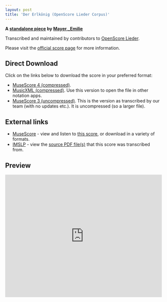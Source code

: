 ```yaml
---
layout: post
title: 'Der Erlkönig (OpenScore Lieder Corpus)'
---
```


__A [standalone piece](https://fourscoreandmore.org/OpenScore/Mayer%2C_Emilie/_/) by [Mayer,_Emilie](https://fourscoreandmore.org/OpenScore/Mayer%2C_Emilie)__

Transcribed and maintained by contributors to [OpenScore Lieder].

Please visit the [official score page] for more information.

[official score page]: https://musescore.com/openscore-lieder-corpus/scores/6573780
[OpenScore Lieder]: https://musescore.com/openscore-lieder-corpus

## Direct Download

Click on the links below to download the score in your preferred format:
- [MuseScore 4 (compressed)](https://fourscoreandmore.org/OpenScore/Mayer%2C_Emilie/_/Der_Erlk%C3%B6nig.mscz).
- [MusicXML (compressed)](https://fourscoreandmore.org/OpenScore/Mayer%2C_Emilie/_/Der_Erlk%C3%B6nig.mxl). Use this version to open the file in other notation apps.
- [MuseScore 3 (uncompressed)](https://raw.githubusercontent.com/OpenScore/Lieder/refs/heads/main/scores/Mayer%2C_Emilie/_/Der_Erlk%C3%B6nig/lc6573780.mscx). This is the version as transcribed by our team (with no updates etc.). It is uncompressed (so a larger file).

## External links

- [MuseScore] - view and listen to [this score][MuseScore], or download in a variety of formats.
- [IMSLP] - view the [source PDF file(s)][IMSLP] that this score was transcribed from.

[MuseScore]: https://musescore.com/score/6573780
[IMSLP]: https://imslp.org/wiki/Special:ReverseLookup/625520

## Preview

<iframe width="100%" height="394" src="https://musescore.com/openscore-lieder-corpus/scores/6573780/embed" frameborder="0" allowfullscreen allow="autoplay; fullscreen"></iframe>
